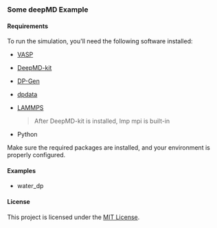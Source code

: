 ### Some deepMD Example

#### Requirements

To run the simulation, you'll need the following software installed:

- [VASP](https://www.vasp.at/)
- [DeepMD-kit](https://docs.deepmodeling.com/projects/deepmd/en/r2/index.html)
- [DP-Gen](https://docs.deepmodeling.com/projects/dpgen/en/latest/)
- [dpdata](https://docs.deepmodeling.com/projects/dpdata/en/master/)
- [LAMMPS](https://www.lammps.org/)

  > After DeepMD-kit is installed, lmp mpi is built-in
- Python

Make sure the required packages are installed, and your environment is properly configured.



#### Examples

- water_dp



#### License

This project is licensed under the [MIT License](LICENSE).

